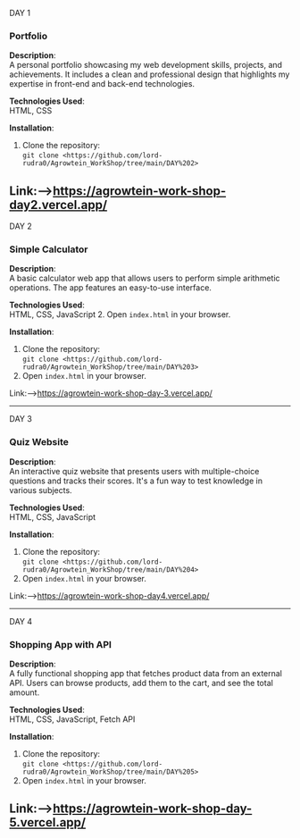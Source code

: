 DAY 1
### **Portfolio**

**Description**:  
A personal portfolio showcasing my web development skills, projects, and achievements. It includes a clean and professional design that highlights my expertise in front-end and back-end technologies.

**Technologies Used**:  
HTML, CSS

**Installation**:  
1. Clone the repository:  
   `git clone <https://github.com/lord-rudra0/Agrowtein_WorkShop/tree/main/DAY%202>`

Link:-->https://agrowtein-work-shop-day2.vercel.app/
---

DAY 2
### **Simple Calculator**

**Description**:  
A basic calculator web app that allows users to perform simple arithmetic operations. The app features an easy-to-use interface.

**Technologies Used**:  
HTML, CSS, JavaScript
2. Open `index.html` in your browser.

**Installation**:  
1. Clone the repository:  
   `git clone <https://github.com/lord-rudra0/Agrowtein_WorkShop/tree/main/DAY%203>`
2. Open `index.html` in your browser.

Link:-->https://agrowtein-work-shop-day-3.vercel.app/

---


DAY 3

### **Quiz Website**

**Description**:  
An interactive quiz website that presents users with multiple-choice questions and tracks their scores. It's a fun way to test knowledge in various subjects.

**Technologies Used**:  
HTML, CSS, JavaScript

**Installation**:  
1. Clone the repository:  
   `git clone <https://github.com/lord-rudra0/Agrowtein_WorkShop/tree/main/DAY%204>`
2. Open `index.html` in your browser.

Link:-->https://agrowtein-work-shop-day4.vercel.app/

---


DAY 4
### **Shopping App with API**

**Description**:  
A fully functional shopping app that fetches product data from an external API. Users can browse products, add them to the cart, and see the total amount. 

**Technologies Used**:  
HTML, CSS, JavaScript, Fetch API

**Installation**:  
1. Clone the repository:  
   `git clone <https://github.com/lord-rudra0/Agrowtein_WorkShop/tree/main/DAY%205>`
2. Open `index.html` in your browser.

Link:-->https://agrowtein-work-shop-day-5.vercel.app/
---
